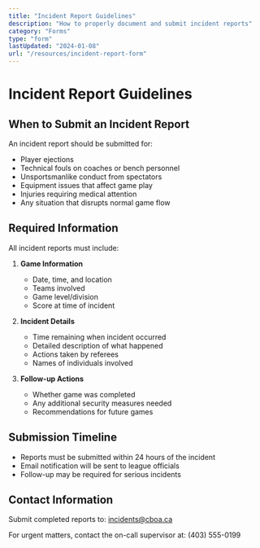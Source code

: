 ```yaml
---
title: "Incident Report Guidelines"
description: "How to properly document and submit incident reports"
category: "Forms"
type: "form"
lastUpdated: "2024-01-08"
url: "/resources/incident-report-form"
---
```


# Incident Report Guidelines

## When to Submit an Incident Report

An incident report should be submitted for:

- Player ejections
- Technical fouls on coaches or bench personnel  
- Unsportsmanlike conduct from spectators
- Equipment issues that affect game play
- Injuries requiring medical attention
- Any situation that disrupts normal game flow

## Required Information

All incident reports must include:

1. **Game Information**
   - Date, time, and location
   - Teams involved
   - Game level/division
   - Score at time of incident

2. **Incident Details**
   - Time remaining when incident occurred
   - Detailed description of what happened
   - Actions taken by referees
   - Names of individuals involved

3. **Follow-up Actions**
   - Whether game was completed
   - Any additional security measures needed
   - Recommendations for future games

## Submission Timeline

- Reports must be submitted within 24 hours of the incident
- Email notification will be sent to league officials
- Follow-up may be required for serious incidents

## Contact Information

Submit completed reports to: incidents@cboa.ca

For urgent matters, contact the on-call supervisor at: (403) 555-0199